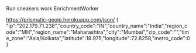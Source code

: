 Run 
 sneakers work EnrichmentWorker 

https://prismatic-geoip.herokuapp.com/json/<IPADDRESS> 
{
  "ip":"202.179.71.238","country_code":"IN","country_name":"India","region_code":"MH","region_name":"Maharashtra","city":"Mumbai","zip_code":"","time_zone":"Asia/Kolkata","latitude":18.975,"longitude":72.8258,"metro_code":0
}